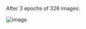 After 3 epochs of 326 images:

![image](https://github.com/user-attachments/assets/1aaceac2-2c8c-4820-8faf-0e76db43354c)
